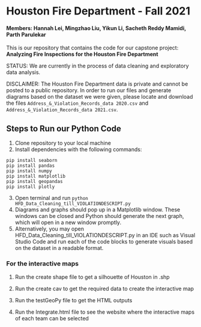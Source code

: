 # Houston Fire Department - Fall 2021
#### Members: Hannah Lei, Mingzhao Liu, Yikun Li, Sacheth Reddy Mamidi, Parth Parulekar

This is our repository that contains the code for our capstone project: <br /> **Analyzing Fire Inspections for the Houston Fire Department**

STATUS: We are currently in the process of data cleaning and exploratory data analysis. 

DISCLAIMER: The Houston Fire Department data is private and cannot be posted to a public repository. In order to run our files and generate diagrams based on the dataset we were given, please locate and download the files `Address_&_Violation_Records_data 2020.csv` and `Address_&_Violation_Records_data 2021.csv`.

## Steps to Run our Python Code

1. Clone repository to your local machine
2. Install dependencies with the following commands:

```
pip install seaborn
pip install pandas
pip install numpy
pip install matplotlib
pip install geopandas
pip install plotly 
```

3. Open terminal and run `python HFD_Data_Cleaning_till_VIOLATIONDESCRIPT.py`
4. Diagrams and graphs should pop up in a Matplotlib window. These windows 
   can be closed and Python should generate the next graph, which will open
   in a new window promptly.
5. Alternatively, you may open HFD_Data_Cleaning_till_VIOLATIONDESCRIPT.py in an IDE 
   such as Visual Studio Code and run each of the code blocks to generate visuals based on    the dataset in a readable format.


### For the interactive maps
1. Run the create shape file to get a silhouette of Houston in .shp

2. Run the create cav to get the required data to create the interactive map

3. Run the testGeoPy file to get the HTML outputs 

4. Run the Integrate.html file to see the website where the interactive maps of each team can be selected 
